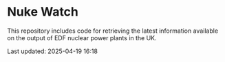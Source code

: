 # Nuke Watch

This repository includes code for retrieving the latest information available on the output of EDF nuclear power plants in the UK.

Last updated: 2025-04-19 16:18